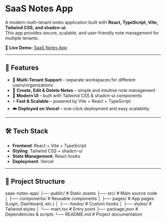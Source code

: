 # SaaS Notes App  

A modern multi-tenant notes application built with **React, TypeScript, Vite, Tailwind CSS, and shadcn-ui**.  
This app provides secure, scalable, and user-friendly note management for multiple tenants.  

🔗 **Live Demo:** [SaaS Notes App](https://saas-notes-app-rosy.vercel.app/login)  

---

## 🚀 Features  

- 🔑 **Multi-Tenant Support** – separate workspaces for different users/organizations  
- 📝 **Create, Edit & Delete Notes** – simple and intuitive note management  
- 🎨 **Modern UI** – built with Tailwind CSS & shadcn-ui components  
- ⚡ **Fast & Scalable** – powered by Vite + React + TypeScript  
- ☁️ **Deployed on Vercel** – one-click deployment and easy scalability  

---

## 🛠️ Tech Stack  

- **Frontend**: React + Vite + TypeScript  
- **Styling**: Tailwind CSS + shadcn-ui  
- **State Management**: React hooks  
- **Deployment**: Vercel  

---

## 📂 Project Structure  

saas-notes-app/
├── public/              # Static assets
├── src/                 # Main source code
│   ├── components/      # Reusable components
│   ├── pages/           # App pages (Login, Dashboard, etc.)
│   ├── hooks/           # Custom hooks
│   ├── styles/          # Tailwind styles
│   └── main.tsx         # Entry point
├── package.json         # Dependencies & scripts
└── README.md            # Project documentation
